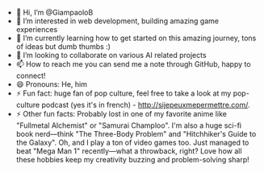 - 👋 Hi, I’m @GiampaoloB
- 👀 I’m interested in web development, building amazing game experiences
- 🌱 I’m currently learning how to get started on this amazing journey, tons of ideas but dumb thumbs :)
- 💞️ I’m looking to collaborate on various AI related projects
- 📫 How to reach me you can send me a note through GitHub, happy to connect!
- 😄 Pronouns: He, him
- ⚡ Fun fact: huge fan of pop culture, feel free to take a look at my pop-culture podcast (yes it's in french) - http://sijepeuxmepermettre.com/.
- ⚡ Other fun facts: Probably lost in one of my favorite anime like "Fullmetal Alchemist" or "Samurai Champloo". I'm also a huge sci-fi book nerd—think "The Three-Body Problem" and "Hitchhiker's Guide to the Galaxy". Oh, and I play a ton of video games too. Just managed to beat "Mega Man 1" recently—what a throwback, right? Love how all these hobbies keep my creativity buzzing and problem-solving sharp!

<!---
GiampaoloB/GiampaoloB is a ✨ special ✨ repository because its `README.md` (this file) appears on your GitHub profile.
You can click the Preview link to take a look at your changes.
--->
